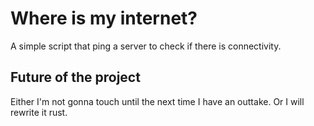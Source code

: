 # Where is my internet?
A simple script that ping a server to check if there is connectivity.

## Future of the project
Either I'm not gonna touch until the next time I have an outtake. Or I will rewrite it rust.
